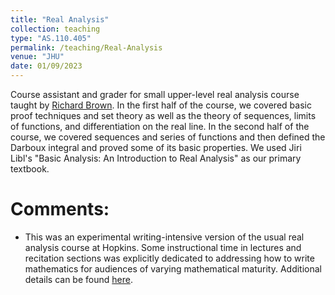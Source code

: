 ```yaml
---
title: "Real Analysis"
collection: teaching
type: "AS.110.405"
permalink: /teaching/Real-Analysis
venue: "JHU"
date: 01/09/2023
---
```


Course assistant and grader for small upper-level real analysis course taught by [Richard Brown](https://mathematics.jhu.edu/directory/richard-brown/). In the first half of the course, we covered basic proof techniques and set theory as well as the theory of sequences, limits of functions, and differentiation on the real line. In the second half of the course, we covered sequences and series of functions and then defined the Darboux integral and proved some of its basic properties. We used Jiri Libl's "Basic Analysis: An Introduction to Real Analysis" as our primary textbook.

Comments:
======
* This was an experimental writing-intensive version of the usual real analysis course at Hopkins. Some instructional time in lectures and recitation sections was explicitly dedicated to addressing how to write mathematics for audiences of varying mathematical maturity. Additional details can be found [here](Real-Analysis-Writing-Intensive.pdf). 
